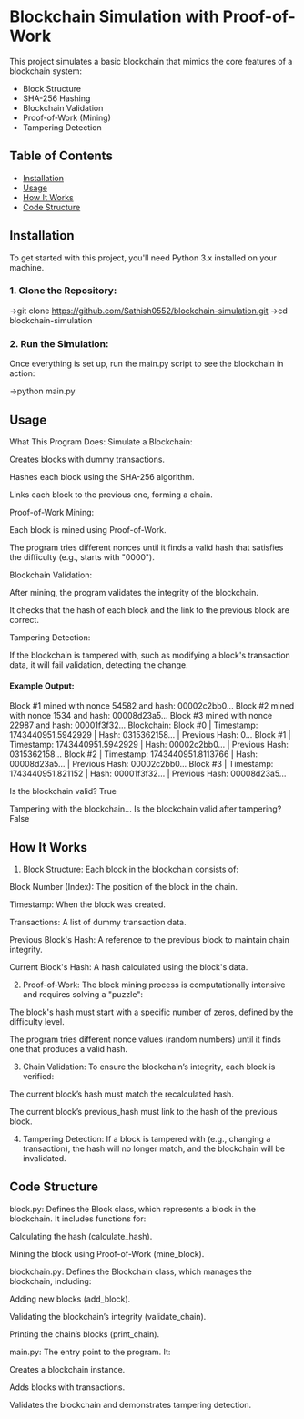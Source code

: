 # Blockchain Simulation with Proof-of-Work

This project simulates a basic blockchain that mimics the core features of a blockchain system:
- Block Structure
- SHA-256 Hashing
- Blockchain Validation
- Proof-of-Work (Mining)
- Tampering Detection

## Table of Contents
- [Installation](#installation)
- [Usage](#usage)
- [How It Works](#how-it-works)
- [Code Structure](#code-structure)

## Installation

To get started with this project, you'll need Python 3.x installed on your machine.

### 1. Clone the Repository:

->git clone https://github.com/Sathish0552/blockchain-simulation.git
->cd blockchain-simulation


### 2. Run the Simulation:
Once everything is set up, run the main.py script to see the blockchain in action:

->python main.py

## Usage
What This Program Does:
Simulate a Blockchain:

Creates blocks with dummy transactions.

Hashes each block using the SHA-256 algorithm.

Links each block to the previous one, forming a chain.

Proof-of-Work Mining:

Each block is mined using Proof-of-Work.

The program tries different nonces until it finds a valid hash that satisfies the difficulty (e.g., starts with "0000").

Blockchain Validation:

After mining, the program validates the integrity of the blockchain.

It checks that the hash of each block and the link to the previous block are correct.

Tampering Detection:

If the blockchain is tampered with, such as modifying a block's transaction data, it will fail validation, detecting the change.

#### Example Output:
Block #1 mined with nonce 54582 and hash: 00002c2bb0...
Block #2 mined with nonce 1534 and hash: 00008d23a5...
Block #3 mined with nonce 22987 and hash: 00001f3f32...
Blockchain:
Block #0 | Timestamp: 1743440951.5942929 | Hash: 0315362158... | Previous Hash: 0...
Block #1 | Timestamp: 1743440951.5942929 | Hash: 00002c2bb0... | Previous Hash: 0315362158...
Block #2 | Timestamp: 1743440951.8113766 | Hash: 00008d23a5... | Previous Hash: 00002c2bb0...
Block #3 | Timestamp: 1743440951.821152 | Hash: 00001f3f32... | Previous Hash: 00008d23a5...

Is the blockchain valid?
True

Tampering with the blockchain...
Is the blockchain valid after tampering?
False


## How It Works
1. Block Structure:
Each block in the blockchain consists of:

Block Number (Index): The position of the block in the chain.

Timestamp: When the block was created.

Transactions: A list of dummy transaction data.

Previous Block's Hash: A reference to the previous block to maintain chain integrity.

Current Block's Hash: A hash calculated using the block's data.

2. Proof-of-Work:
The block mining process is computationally intensive and requires solving a "puzzle":

The block's hash must start with a specific number of zeros, defined by the difficulty level.

The program tries different nonce values (random numbers) until it finds one that produces a valid hash.

3. Chain Validation:
To ensure the blockchain’s integrity, each block is verified:

The current block’s hash must match the recalculated hash.

The current block’s previous_hash must link to the hash of the previous block.

4. Tampering Detection:
If a block is tampered with (e.g., changing a transaction), the hash will no longer match, and the blockchain will be invalidated.

## Code Structure
block.py: Defines the Block class, which represents a block in the blockchain. It includes functions for:

Calculating the hash (calculate_hash).

Mining the block using Proof-of-Work (mine_block).

blockchain.py: Defines the Blockchain class, which manages the blockchain, including:

Adding new blocks (add_block).

Validating the blockchain’s integrity (validate_chain).

Printing the chain’s blocks (print_chain).

main.py: The entry point to the program. It:

Creates a blockchain instance.

Adds blocks with transactions.

Validates the blockchain and demonstrates tampering detection.